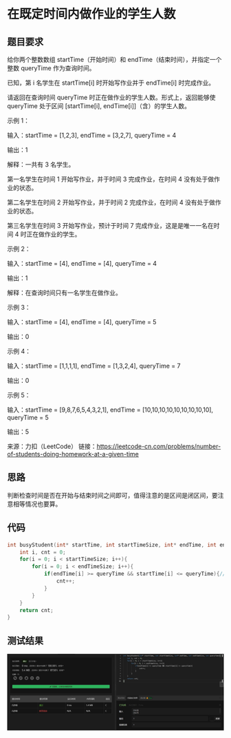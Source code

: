# 在既定时间内做作业的学生人数
## 题目要求
给你两个整数数组 startTime（开始时间）和 endTime（结束时间），并指定一个整数 queryTime 作为查询时间。

已知，第 i 名学生在 startTime[i] 时开始写作业并于 endTime[i] 时完成作业。

请返回在查询时间 queryTime 时正在做作业的学生人数。形式上，返回能够使 queryTime 处于区间 [startTime[i], endTime[i]]（含）的学生人数。

示例 1：

输入：startTime = [1,2,3], endTime = [3,2,7], queryTime = 4

输出：1

解释：一共有 3 名学生。

第一名学生在时间 1 开始写作业，并于时间 3 完成作业，在时间 4 没有处于做作业的状态。

第二名学生在时间 2 开始写作业，并于时间 2 完成作业，在时间 4 没有处于做作业的状态。

第三名学生在时间 3 开始写作业，预计于时间 7 完成作业，这是是唯一一名在时间 4 时正在做作业的学生。

示例 2：

输入：startTime = [4], endTime = [4], queryTime = 4

输出：1

解释：在查询时间只有一名学生在做作业。

示例 3：

输入：startTime = [4], endTime = [4], queryTime = 5

输出：0

示例 4：

输入：startTime = [1,1,1,1], endTime = [1,3,2,4], queryTime = 7

输出：0

示例 5：

输入：startTime = [9,8,7,6,5,4,3,2,1], endTime = [10,10,10,10,10,10,10,10,10], queryTime = 5

输出：5

来源：力扣（LeetCode）
链接：https://leetcode-cn.com/problems/number-of-students-doing-homework-at-a-given-time
## 思路
判断检查时间是否在开始与结束时间之间即可，值得注意的是区间是闭区间，要注意相等情况也要算。
## 代码
```c
int busyStudent(int* startTime, int startTimeSize, int* endTime, int endTimeSize, int queryTime){
    int i, cnt = 0;
    for(i = 0; i < startTimeSize; i++){
        for(i = 0; i < endTimeSize; i++){
            if(endTime[i] >= queryTime && startTime[i] <= queryTime){//要注意等于也算
                cnt++;
            }
        }
    }
    return cnt;
}
```
## 测试结果
![在既定时间内做作业的学生人数](https://github.com/xycg529/Summer/blob/master/1.%E7%AE%97%E6%B3%95/%E5%9C%A8%E6%97%A2%E5%AE%9A%E6%97%B6%E9%97%B4%E5%86%85%E5%81%9A%E4%BD%9C%E4%B8%9A%E7%9A%84%E5%AD%A6%E7%94%9F%E4%BA%BA%E6%95%B0.JPG)
